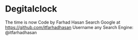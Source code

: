 # Degitalclock
 The time is now
Code by Farhad Hasan
Search Google at https://github.com/itfarhadhasan
Username any Search Engine: @itfarhadhasan
